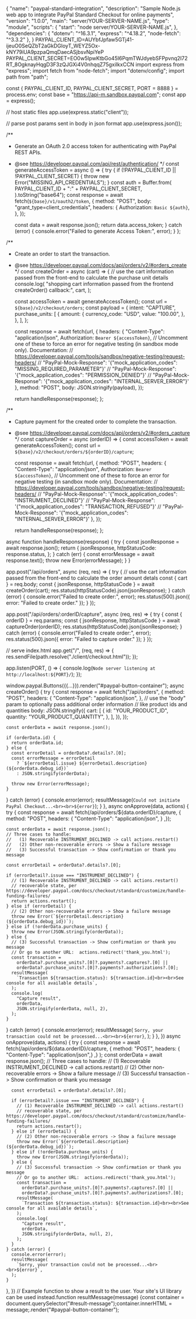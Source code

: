 
{
  "name": "paypal-standard-integration",
  "description": "Sample Node.js web app to integrate PayPal Standard Checkout for online payments",
  "version": "1.0.0",
  "main": "server/YOUR-SERVER-NAME.js",
  "type": "module",
  "scripts": {
    "start": "node server/YOUR-SERVER-NAME.js",
  },
  "dependencies": {
    "dotenv": "^16.3.1",
    "express": "^4.18.2",
    "node-fetch": "^3.3.2"
  },
}
PAYPAL_CLIENT_ID=AUYbfJpfaw5GTj41-ijeuO0SeQZbT2aGkDGloyT_WEYZ5Ox-kNY79iUA9pzpaQmqDaecASjbsvNpiYeP
PAYPAL_CLIENT_SECRET=EO0w5IpwKtbGo45I6PqmTWJdyebSFPpvnq2I72RT_8OgknayHqgD3F3zQJGXi4V0nhqqZ75gxiIkxCCN
  import express from "express";
import fetch from "node-fetch";
import "dotenv/config";
import path from "path";
  
const { PAYPAL_CLIENT_ID, PAYPAL_CLIENT_SECRET, PORT = 8888 } = process.env;
const base = "https://api-m.sandbox.paypal.com";
const app = express();
  
// host static files
app.use(express.static("client"));
  
// parse post params sent in body in json format
app.use(express.json());
  
/**
* Generate an OAuth 2.0 access token for authenticating with PayPal REST APIs.
* @see https://developer.paypal.com/api/rest/authentication/
*/
const generateAccessToken = async () => {
  try {
    if (!PAYPAL_CLIENT_ID || !PAYPAL_CLIENT_SECRET) {
      throw new Error("MISSING_API_CREDENTIALS");
    }
    const auth = Buffer.from(
      PAYPAL_CLIENT_ID + ":" + PAYPAL_CLIENT_SECRET,
    ).toString("base64");
    const response = await fetch(`${base}/v1/oauth2/token`, {
      method: "POST",
      body: "grant_type=client_credentials",
      headers: {
        Authorization: `Basic ${auth}`,
      },
    });
    
    const data = await response.json();
    return data.access_token;
  } catch (error) {
    console.error("Failed to generate Access Token:", error);
  }
};
  
/**
* Create an order to start the transaction.
* @see https://developer.paypal.com/docs/api/orders/v2/#orders_create
*/
const createOrder = async (cart) => {
  // use the cart information passed from the front-end to calculate the purchase unit details
  console.log(
    "shopping cart information passed from the frontend createOrder() callback:",
    cart,
  );
  
  const accessToken = await generateAccessToken();
  const url = `${base}/v2/checkout/orders`;
  const payload = {
    intent: "CAPTURE",
    purchase_units: [
      {
        amount: {
          currency_code: "USD",
          value: "100.00",
        },
      },
    ],
  };
  
  const response = await fetch(url, {
    headers: {
      "Content-Type": "application/json",
      Authorization: `Bearer ${accessToken}`,
      // Uncomment one of these to force an error for negative testing (in sandbox mode only). Documentation:
      // https://developer.paypal.com/tools/sandbox/negative-testing/request-headers/
      // "PayPal-Mock-Response": '{"mock_application_codes": "MISSING_REQUIRED_PARAMETER"}'
      // "PayPal-Mock-Response": '{"mock_application_codes": "PERMISSION_DENIED"}'
      // "PayPal-Mock-Response": '{"mock_application_codes": "INTERNAL_SERVER_ERROR"}'
    },
    method: "POST",
    body: JSON.stringify(payload),
  });
  
  return handleResponse(response);
};
  
/**
* Capture payment for the created order to complete the transaction.
* @see https://developer.paypal.com/docs/api/orders/v2/#orders_capture
*/
const captureOrder = async (orderID) => {
  const accessToken = await generateAccessToken();
  const url = `${base}/v2/checkout/orders/${orderID}/capture`;
  
  const response = await fetch(url, {
    method: "POST",
    headers: {
      "Content-Type": "application/json",
      Authorization: `Bearer ${accessToken}`,
      // Uncomment one of these to force an error for negative testing (in sandbox mode only). Documentation:
      // https://developer.paypal.com/tools/sandbox/negative-testing/request-headers/
      // "PayPal-Mock-Response": '{"mock_application_codes": "INSTRUMENT_DECLINED"}'
      // "PayPal-Mock-Response": '{"mock_application_codes": "TRANSACTION_REFUSED"}'
      // "PayPal-Mock-Response": '{"mock_application_codes": "INTERNAL_SERVER_ERROR"}'
    },
  });
  
  return handleResponse(response);
};
  
async function handleResponse(response) {
  try {
    const jsonResponse = await response.json();
    return {
      jsonResponse,
      httpStatusCode: response.status,
    };
  } catch (err) {
    const errorMessage = await response.text();
    throw new Error(errorMessage);
  }
}
  
app.post("/api/orders", async (req, res) => {
  try {
    // use the cart information passed from the front-end to calculate the order amount detals
    const { cart } = req.body;
    const { jsonResponse, httpStatusCode } = await createOrder(cart);
    res.status(httpStatusCode).json(jsonResponse);
  } catch (error) {
    console.error("Failed to create order:", error);
    res.status(500).json({ error: "Failed to create order." });
  }
});
  
app.post("/api/orders/:orderID/capture", async (req, res) => {
  try {
    const { orderID } = req.params;
    const { jsonResponse, httpStatusCode } = await captureOrder(orderID);
    res.status(httpStatusCode).json(jsonResponse);
  } catch (error) {
    console.error("Failed to create order:", error);
    res.status(500).json({ error: "Failed to capture order." });
  }
});
  
// serve index.html
app.get("/", (req, res) => {
  res.sendFile(path.resolve("./client/checkout.html"));
});
  
app.listen(PORT, () => {
  console.log(`Node server listening at http://localhost:${PORT}/`);
});
<!DOCTYPE html>
<html lang="en">
  <head>
    <meta charset="UTF-8">
    <meta name="viewport" content="width=device-width, initial-scale=1.0">
    <title>PayPal JS SDK Standard Integration</title>
  </head>
  <body>
    <div id="paypal-button-container"></div>
    <p id="result-message"></p>
    <!-- Replace the "test" client-id value with your client-id -->
    <script src="https://www.paypal.com/sdk/js?client-id=test&currency=USD"></script>
    <script src="app.js"></script>
  </body>
</html>
<!DOCTYPE html>
<html lang="en">
  <head>
    <meta charset="UTF-8">
    <meta name="viewport" content="width=device-width, initial-scale=1.0">
    <title>PayPal JS SDK Standard Integration</title>
  </head>
  <body>
    <div id="paypal-button-container"></div>
    <p id="result-message"></p>
    <!-- Replace the "test" client-id value with your client-id -->
    <script src="https://www.paypal.com/sdk/js?client-id=test&currency=USD"></script>
    <script src="app.js"></script>
  </body>
</html>
window.paypal.Buttons({{…}}).render("#paypal-button-container");
async createOrder() {
  try {
    const response = await fetch("/api/orders", {
      method: "POST",
      headers: {
        "Content-Type": "application/json",
      },
      // use the "body" param to optionally pass additional order information
      // like product ids and quantities
      body: JSON.stringify({
        cart: [
          {
            id: "YOUR_PRODUCT_ID",
            quantity: "YOUR_PRODUCT_QUANTITY",
          },
        ],
      }),
    });
    
    const orderData = await response.json();
      
    if (orderData.id) {
      return orderData.id;
    } else {
      const errorDetail = orderData?.details?.[0];
      const errorMessage = errorDetail
        ? `${errorDetail.issue} ${errorDetail.description} (${orderData.debug_id})`
        : JSON.stringify(orderData);
    
      throw new Error(errorMessage);
    }
  } catch (error) {
    console.error(error);
    resultMessage(`Could not initiate PayPal Checkout...<br><br>${error}`);
  }
},
  async onApprove(data, actions) {
  try {
    const response = await fetch(/api/orders/${data.orderID}/capture, {
      method: "POST",
      headers: {
        "Content-Type": "application/json",
      }
    ,});
    
    const orderData = await response.json();
    // Three cases to handle:
    //   (1) Recoverable INSTRUMENT_DECLINED -> call actions.restart()
    //   (2) Other non-recoverable errors -> Show a failure message
    //   (3) Successful transaction -> Show confirmation or thank you message
    
    const errorDetail = orderData?.details?.[0];
      
    if (errorDetail?.issue === "INSTRUMENT_DECLINED") {
      // (1) Recoverable INSTRUMENT_DECLINED -> call actions.restart()
      // recoverable state, per https://developer.paypal.com/docs/checkout/standard/customize/handle-funding-failures/
      return actions.restart();
    } else if (errorDetail) {
      // (2) Other non-recoverable errors -> Show a failure message
      throw new Error(`${errorDetail.description} (${orderData.debug_id})`);
    } else if (!orderData.purchase_units) {
      throw new Error(JSON.stringify(orderData));
    } else {
      // (3) Successful transaction -> Show confirmation or thank you message
      // Or go to another URL:  actions.redirect('thank_you.html');
      const transaction =
        orderData?.purchase_units?.[0]?.payments?.captures?.[0] ||
        orderData?.purchase_units?.[0]?.payments?.authorizations?.[0];
      resultMessage(
        `Transaction ${transaction.status}: ${transaction.id}<br><br>See console for all available details`,
      );
      console.log(
        "Capture result",
        orderData,
        JSON.stringify(orderData, null, 2),
      );
    }
  } catch (error) {
    console.error(error);
    resultMessage(
      `Sorry, your transaction could not be processed...<br><br>${error}`,
    );
  }
},
})
  async onApprove(data, actions) {
  try {
    const response = await fetch(/api/orders/${data.orderID}/capture, {
      method: "POST",
      headers: {
      "Content-Type": "application/json",}
      ,}
    );
    const orderData = await response.json();
      // Three cases to handle:
      //   (1) Recoverable INSTRUMENT_DECLINED -> call actions.restart()
      //   (2) Other non-recoverable errors -> Show a failure message
      //   (3) Successful transaction -> Show confirmation or thank you message
      
      const errorDetail = orderData?.details?.[0];
      
      if (errorDetail?.issue === "INSTRUMENT_DECLINED") {
        // (1) Recoverable INSTRUMENT_DECLINED -> call actions.restart()
        // recoverable state, per https://developer.paypal.com/docs/checkout/standard/customize/handle-funding-failures/
        return actions.restart();
      } else if (errorDetail) {
        // (2) Other non-recoverable errors -> Show a failure message
        throw new Error(`${errorDetail.description} (${orderData.debug_id})`);
      } else if (!orderData.purchase_units) {
        throw new Error(JSON.stringify(orderData));
      } else {
        // (3) Successful transaction -> Show confirmation or thank you message
        // Or go to another URL:  actions.redirect('thank_you.html');
        const transaction =
          orderData?.purchase_units?.[0]?.payments?.captures?.[0] ||
          orderData?.purchase_units?.[0]?.payments?.authorizations?.[0];
        resultMessage(
          `Transaction ${transaction.status}: ${transaction.id}<br><br>See console for all available details`,
        );
        console.log(
          "Capture result",
          orderData,
          JSON.stringify(orderData, null, 2),
        );
      }
    } catch (error) {
      console.error(error);
      resultMessage(
        `Sorry, your transaction could not be processed...<br><br>${error}`,
      );
    }
  },
})
  // Example function to show a result to the user. Your site's UI library can be used instead.function resultMessage(message) {const container = document.querySelector("#result-message");container.innerHTML = message;.render("#paypal-button-container");
